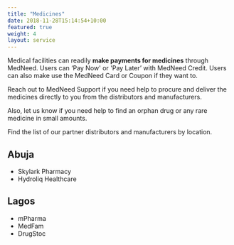 ```yaml
---
title: "Medicines"
date: 2018-11-28T15:14:54+10:00
featured: true
weight: 4
layout: service
---
```


Medical facilities can readily **make payments for medicines** through MedNeed. Users can ‘Pay Now' or 'Pay Later’ with MedNeed Credit. Users can also make use the MedNeed Card or Coupon if they want to.

Reach out to MedNeed Support if you need help to procure and deliver the medicines directly to you from the distributors and manufacturers.

Also, let us know if you need help to find an orphan drug or any rare medicine in small amounts.

Find the list of our partner distributors and manufacturers by location.

## Abuja

- Skylark Pharmacy
- Hydroliq Healthcare


## Lagos

- mPharma
- MedFam
- DrugStoc